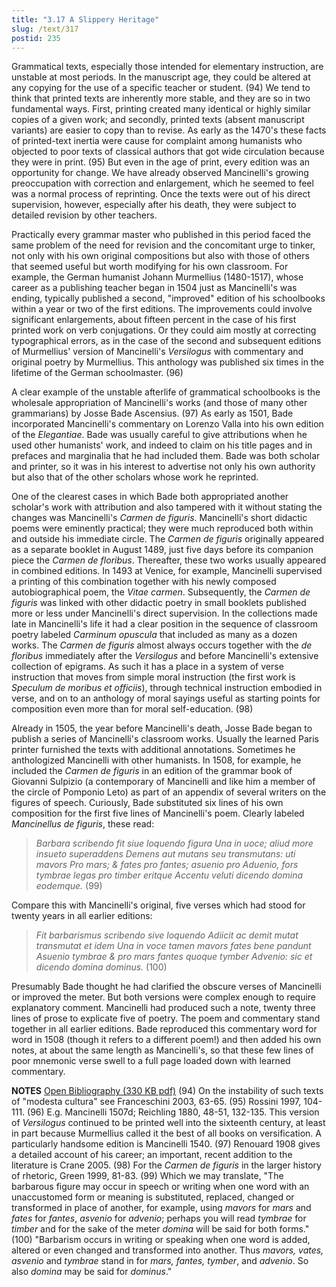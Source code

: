 ```yaml
---
title: "3.17 A Slippery Heritage"
slug: /text/317
postid: 235
---
```

Grammatical texts, especially those intended for elementary instruction, are unstable at most periods. In the manuscript age, they could be altered at any copying for the use of a specific teacher or student. (94) We tend to think that printed texts are inherently more stable, and they are so in two fundamental ways. First, printing created many identical or highly similar copies of a given work; and secondly, printed texts (absent manuscript variants) are easier to copy than to revise. As early as the 1470's these facts of printed-text inertia were cause for complaint among humanists who objected to poor texts of classical authors that got wide circulation because they were in print. (95) But even in the age of print, every edition was an opportunity for change. We have already observed Mancinelli's growing preoccupation with correction and enlargement, which he seemed to feel was a normal process of reprinting. Once the texts were out of his direct supervision, however, especially after his death, they were subject to detailed revision by other teachers.

Practically every grammar master who published in this period faced the same problem of the need for revision and the concomitant urge to tinker, not only with his own original compositions but also with those of others that seemed useful but worth modifying for his own classroom. For example, the German humanist Johann Murmellius (1480-1517), whose career as a publishing teacher began in 1504 just as Mancinelli's was ending, typically published a second, "improved" edition of his schoolbooks within a year or two of the first editions. The improvements could involve significant enlargements, about fifteen percent in the case of his first printed work on verb conjugations. Or they could aim mostly at correcting typographical errors, as in the case of the second and subsequent editions of Murmellius' version of Mancinelli's <em>Versilogus</em> with commentary and original poetry by Murmellius. This anthology was published six times in the lifetime of the German schoolmaster. (96)

A clear example of the unstable afterlife of grammatical schoolbooks is the wholesale appropriation of Mancinelli's works (and those of many other grammarians) by Josse Bade Ascensius. (97) As early as 1501, Bade incorporated Mancinelli's commentary on Lorenzo Valla into his own edition of the <em>Elegantiae</em>. Bade was usually careful to give attributions when he used other humanists' work, and indeed to claim on his title pages and in prefaces and marginalia that he had included them. Bade was both scholar and printer, so it was in his interest to advertise not only his own authority but also that of the other scholars whose work he reprinted.

One of the clearest cases in which Bade both appropriated another scholar's work with attribution and also tampered with it without stating the changes was Mancinelli's <em>Carmen de figuris</em>. Mancinelli's short didactic poems were eminently practical; they were much reproduced both within and outside his immediate circle. The <em>Carmen de figuris</em> originally appeared as a separate booklet in August 1489, just five days before its companion piece the <em>Carmen de floribus</em>. Thereafter, these two works usually appeared in combined editions. In 1493 at Venice, for example, Mancinelli supervised a printing of this combination together with his newly composed autobiographical poem, the <em>Vitae carmen</em>. Subsequently, the <em>Carmen de figuris</em> was linked with other didactic poetry in small booklets published more or less under Mancinelli's direct supervision. In the collections made late in Mancinelli's life it had a clear position in the sequence of classroom poetry labeled <em>Carminum opuscula</em> that included as many as a dozen works. The <em>Carmen de figuris</em> almost always occurs together with the <em>de floribus</em> immediately after the <em>Versilogus</em> and before Mancinelli's extensive collection of epigrams. As such it has a place in a system of verse instruction that moves from simple moral instruction (the first work is <em>Speculum de moribus et officiis</em>), through technical instruction embodied in verse, and on to an anthology of moral sayings useful as starting points for composition even more than for moral self-education. (98)

Already in 1505, the year before Mancinelli's death, Josse Bade began to publish a series of Mancinelli's classroom works. Usually the learned Paris printer furnished the texts with additional annotations. Sometimes he anthologized Mancinelli with other humanists. In 1508, for example, he included the <em>Carmen de figuris</em> in an edition of the grammar book of Giovanni Sulpizio (a contemporary of Mancinelli and like him a member of the circle of Pomponio Leto) as part of an appendix of several writers on the figures of speech. Curiously, Bade substituted six lines of his own composition for the first five lines of Mancinelli's poem. Clearly labeled <em>Mancinellus de figuris</em>, these read:
<blockquote><em>Barbara scribendo fit siue loquendo figura
Una in uoce; aliud more insueto superaddens
Demens aut mutans seu transmutans: uti mavors
Pro mars; &amp; fates pro fantes; asuenio pro
Aduenio, fors tymbrae legas pro timber eritque
Accentu veluti dicendo domina eodemque.</em> (99)</blockquote>
Compare this with Mancinelli's original, five verses which had stood for twenty years in all earlier editions:
<blockquote><em>Fit barbarismus scribendo sive loquendo
Adiicit ac demit mutat transmutat et idem
Una in voce tamen mavors fates bene pandunt
Asuenio tymbrae &amp; pro mars fantes quoque tymber
Advenio: sic et dicendo domina dominus.</em> (100)</blockquote>
Presumably Bade thought he had clarified the obscure verses of Mancinelli or improved the meter. But both versions were complex enough to require explanatory comment. Mancinelli had produced such a note, twenty three lines of prose to explicate five of poetry. The poem and commentary stand together in all earlier editions. Bade reproduced this commentary word for word in 1508 (though it refers to a different poem!) and then added his own notes, at about the same length as Mancinelli's, so that these few lines of poor mnemonic verse swell to a full page loaded down with learned commentary.

<strong>NOTES</strong>
<a href="http://www.humanismforsale.org/bibliography.pdf" target="new">Open Bibliography (330 KB pdf)</a>
(94) On the instability of such texts of "modesta cultura" see Franceschini 2003, 63-65.
(95) Rossini 1997, 104-111.
(96) E.g. Mancinelli 1507d; Reichling 1880, 48-51, 132-135. This version of <em>Versilogus</em> continued to be printed well into the sixteenth century, at least in part because Murmellius called it the best of all books on versification. A particularly handsome edition is Mancinelli 1540.
(97) Renouard 1908 gives a detailed account of his career; an important, recent addition to the literature is Crane 2005.
(98) For the <em>Carmen de figuris</em> in the larger history of rhetoric, Green 1999, 81-83.
(99) Which we may translate, "The barbarous figure may occur in speech or writing when one word with an unaccustomed form or meaning is substituted, replaced, changed or transformed in place of another, for example, using <em>mavors</em> for <em>mars</em> and <em>fates</em> for <em>fantes</em>, <em>asvenio</em> for <em>advenio</em>; perhaps you will read <em>tymbrae</em> for <em>timber</em> and for the sake of the meter <em>domina</em> will be said for both forms."
(100) "Barbarism occurs in writing or speaking when one word is added, altered or even changed and transformed into another. Thus <em>mavors, vates, asvenio</em> and <em>tymbrae</em> stand in for <em>mars, fantes, tymber</em>, and <em>advenio</em>. So also <em>domina</em> may be said for <em>dominus</em>."
